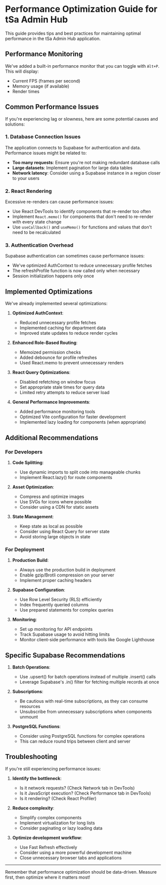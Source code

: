 # Performance Optimization Guide for tSa Admin Hub

This guide provides tips and best practices for maintaining optimal performance in the tSa Admin Hub application.

## Performance Monitoring

We've added a built-in performance monitor that you can toggle with `Alt+P`. This will display:
- Current FPS (frames per second)
- Memory usage (if available)
- Render times

## Common Performance Issues

If you're experiencing lag or slowness, here are some potential causes and solutions:

### 1. Database Connection Issues

The application connects to Supabase for authentication and data. Performance issues might be related to:

- **Too many requests**: Ensure you're not making redundant database calls
- **Large datasets**: Implement pagination for large data tables
- **Network latency**: Consider using a Supabase instance in a region closer to your users

### 2. React Rendering

Excessive re-renders can cause performance issues:

- Use React DevTools to identify components that re-render too often
- Implement `React.memo()` for components that don't need to re-render with every state change
- Use `useCallback()` and `useMemo()` for functions and values that don't need to be recalculated

### 3. Authentication Overhead

Supabase authentication can sometimes cause performance issues:

- We've optimized AuthContext to reduce unnecessary profile fetches
- The refreshProfile function is now called only when necessary
- Session initialization happens only once

## Implemented Optimizations

We've already implemented several optimizations:

1. **Optimized AuthContext**:
   - Reduced unnecessary profile fetches
   - Implemented caching for department data
   - Improved state updates to reduce render cycles

2. **Enhanced Role-Based Routing**:
   - Memoized permission checks
   - Added debounce for profile refreshes
   - Used React.memo to prevent unnecessary renders

3. **React Query Optimizations**:
   - Disabled refetching on window focus
   - Set appropriate stale times for query data
   - Limited retry attempts to reduce server load

4. **General Performance Improvements**:
   - Added performance monitoring tools
   - Optimized Vite configuration for faster development
   - Implemented lazy loading for components (when appropriate)

## Additional Recommendations

### For Developers

1. **Code Splitting**:
   - Use dynamic imports to split code into manageable chunks
   - Implement React.lazy() for route components

2. **Asset Optimization**:
   - Compress and optimize images
   - Use SVGs for icons where possible
   - Consider using a CDN for static assets

3. **State Management**:
   - Keep state as local as possible
   - Consider using React Query for server state
   - Avoid storing large objects in state

### For Deployment

1. **Production Build**:
   - Always use the production build in deployment
   - Enable gzip/Brotli compression on your server
   - Implement proper caching headers

2. **Supabase Configuration**:
   - Use Row Level Security (RLS) efficiently
   - Index frequently queried columns
   - Use prepared statements for complex queries

3. **Monitoring**:
   - Set up monitoring for API endpoints
   - Track Supabase usage to avoid hitting limits
   - Monitor client-side performance with tools like Google Lighthouse

## Specific Supabase Recommendations

1. **Batch Operations**:
   - Use .upsert() for batch operations instead of multiple .insert() calls
   - Leverage Supabase's .in() filter for fetching multiple records at once

2. **Subscriptions**:
   - Be cautious with real-time subscriptions, as they can consume resources
   - Unsubscribe from unnecessary subscriptions when components unmount

3. **PostgreSQL Functions**:
   - Consider using PostgreSQL functions for complex operations
   - This can reduce round trips between client and server

## Troubleshooting

If you're still experiencing performance issues:

1. **Identify the bottleneck**:
   - Is it network requests? (Check Network tab in DevTools)
   - Is it JavaScript execution? (Check Performance tab in DevTools)
   - Is it rendering? (Check React Profiler)

2. **Reduce complexity**:
   - Simplify complex components
   - Implement virtualization for long lists
   - Consider paginating or lazy loading data

3. **Optimize development workflow**:
   - Use Fast Refresh effectively
   - Consider using a more powerful development machine
   - Close unnecessary browser tabs and applications

---

Remember that performance optimization should be data-driven. Measure first, then optimize where it matters most! 